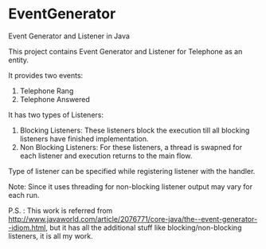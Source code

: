 EventGenerator
==============

Event Generator and Listener in Java

This project contains Event Generator and Listener for Telephone as an entity.

It provides two events:
1. Telephone Rang
2. Telephone Answered

It has two types of Listeners:
1. Blocking Listeners: These listeners block the execution till all blocking listeners have finished implementation.
2. Non Blocking Listeners: For these listeners, a thread is swapned for each listener and execution returns to the main flow.

Type of listener can be specified while registering listener with the handler.

Note: Since it uses threading for non-blocking listener output may vary for each run.

P.S. : This work is referred from http://www.javaworld.com/article/2076771/core-java/the--event-generator--idiom.html, but it has all the additional stuff like blocking/non-blocking listeners, it is all my work.
